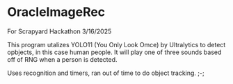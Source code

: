 # OracleImageRec
For Scrapyard Hackathon 3/16/2025

This program utalizes YOLO11 (You Only Look Omce) by Ultralytics to detect opbjects, in this case human people.
It will play one of three sounds based off of RNG when a person is detected.

Uses recognition and timers, ran out of time to do object tracking. ;-;
